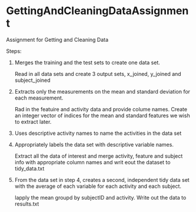 # GettingAndCleaningDataAssignment
Assignment for Getting and Cleaning Data

Steps:

1. Merges the training and the test sets to create one data set.

    Read in all data sets and create 3 output sets, x_joined, y_joined and subject_joined

2. Extracts only the measurements on the mean and standard deviation for each measurement.

    Rad in the featuire and activity data and provide colume names. Create an integer vector of indices for the mean and standard features we wish to extract later.

3. Uses descriptive activity names to name the activities in the data set
4. Appropriately labels the data set with descriptive variable names.

    Extract all the data of interest and merge activity, feature and subject info with appropriate column names and writ eout the dataset to tidy_data.txt

5. From the data set in step 4, creates a second, independent tidy data set with the average of each variable for each activity and each subject.

    lapply the mean groupd by subjectID and activity. Write out the data to results.txt
